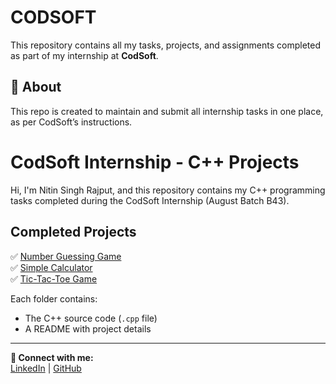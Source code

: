 # CODSOFT

This repository contains all my tasks, projects, and assignments completed as part of my internship at **CodSoft**.

## 📌 About

This repo is created to maintain and submit all internship tasks in one place, as per CodSoft’s instructions.

# CodSoft Internship - C++ Projects

Hi, I'm Nitin Singh Rajput, and this repository contains my C++ programming tasks completed during the CodSoft Internship (August Batch B43).

## Completed Projects

✅ [Number Guessing Game](./Number_Guessing_Game)  
✅ [Simple Calculator](./Simple_Calculator)  
✅ [Tic-Tac-Toe Game](./Tic_Tac_Toe)

Each folder contains:
- The C++ source code (`.cpp` file)
- A README with project details

---

**🔗 Connect with me:**  
[LinkedIn](https://www.linkedin.com/in/nsr2k25/) | [GitHub](https://github.com/nsr2k06/)

